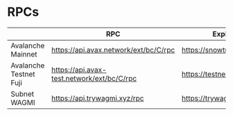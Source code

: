 # RPCs

|                        | RPC                                        | Explorer                     | ChainID | Symbol |
|------------------------|--------------------------------------------|------------------------------|---------|--------|
| Avalanche Mainnet      | https://api.avax.network/ext/bc/C/rpc      | https://snowtrace.io         | 43114   | AVAX   |
| Avalanche Testnet Fuji | https://api.avax-test.network/ext/bc/C/rpc | https://testnet.snowtrace.io | 43113   | AVAX   |
| Subnet WAGMI           | https://api.trywagmi.xyz/rpc               | https://trywagmi.xyz/        | 11111   | WGM    |